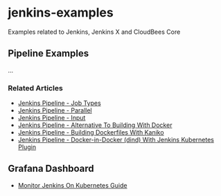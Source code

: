 # jenkins-examples

Examples related to Jenkins, Jenkins X and CloudBees Core

## Pipeline Examples

...

### Related Articles

* [Jenkins Pipeline - Job Types](https://joostvdg.github.io/jenkins-pipeline/job-types/)
* [Jenkins Pipeline - Parallel](https://joostvdg.github.io/jenkins-pipeline/jenkins-parallel-pipeline/)
* [Jenkins Pipeline - Input](https://joostvdg.github.io/jenkins-pipeline/input/)
* [Jenkins Pipeline - Alternative To Building With Docker](https://joostvdg.github.io/blogs/docker-alternatives/)
* [Jenkins Pipeline - Building Dockerfiles With Kaniko](https://joostvdg.github.io/jenkins-pipeline/kaniko-pipelines/)
* [Jenkins Pipeline - Docker-in-Docker (dind) With Jenkins Kubernetes Plugin](https://joostvdg.github.io/jenkins-pipeline/podtemplate-dind/)

## Grafana Dashboard

* [Monitor Jenkins On Kubernetes Guide](https://joostvdg.github.io/blogs/monitor-jenkins-on-k8s/introduction/)
